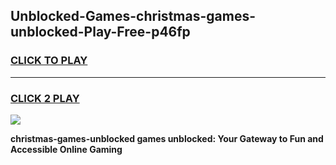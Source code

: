 
## Unblocked-Games-christmas-games-unblocked-Play-Free-p46fp
<h3>
<a href="https://premium76.site?title=christmas-games-unblocked&ref=23A">CLICK TO PLAY</a></h3>
<hr>

<h3>
<a href="https://premium76.site?title=christmas-games-unblocked&ref=23A">CLICK 2 PLAY</a>
  
</h3>

<a href="https://premium76.site?title=christmas-games-unblocked&ref=23A"><img src="https://clearcache.store/games.png"></a>


**christmas-games-unblocked games unblocked: Your Gateway to Fun and Accessible Online Gaming**
